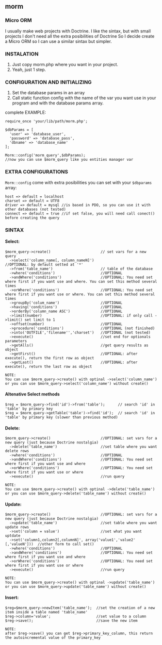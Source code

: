 morm
-

### Micro ORM

I usually make web projects with Doctrine.
I like the sintax, but with small projects I don't need all the extra posibilities of Doctrine
So I decide create a Micro ORM so I can use a similar sintax but simpler.

### INSTALATION

1. Just copy morm.php where you want in your project.
2. Yeah, just 1 step.

### CONFIGURATION AND INITIALIZING
1. Set the database params in an array
2. Call static function config with the name of the var you want use in your program and with the database params array.

complete EXAMPLE:

    require_once 'your/lib/path/morm.php';

    $dbParams = [
      'user' => 'database_user',
      'password' => 'database_pass',
      'dbname' => 'database_name'
    ];

    Morm::config('morm_query',$dbParams);
    //now you can use $morm_query like you entities manager var


### EXTRA CONFIGURATIONS

`Morm::config` come with extra posibilities you can set with your `$dbparams` array:

    host => default = localhost
    charset => default = UTF8
    driver => default = mysql //is based in PDO, so you can use it with other databases (not tested)
    connect => default = true //if set false, you will need call conect() before creating the query

### SINTAX

#### Select:

    $morm_query->create()                       // set vars for a new query
      ->select('column_name[, column_nameN]')                   //OPTIONAL: by default setted at '*'
      ->from('table_name')                      // table of the database
      ->where('conditions')                     //OPTIONAL
      ->andWhere('conditions')                  //OPTIONAL: You need set where first if you want use and where. You can set this method several times
      ->orWhere('conditions')                   //OPTIONAL: You need set where first if you want use or where. You can set this method several times 
      ->groupBy('colum_name')                   //OPTIONAL
      ->having('conditions')                    //OPTIONAL
      ->orderBy('column_name ASC')              //OPTIONAL
      ->limit(number)                           //OPTIONAL: if only call ->limit() set limit to 1
      ->offset(number)                          //OPTIONAL
      ->procedure('conditions')                 //OPTIONAL (not finished)
      ->into('OUTFILE','filename'','charset')   //OPTIONAL (not tested)
      ->execute()                               //set end for optionals parameters
      ->getAlls()                               //get query results as object
      ->getFirst()                              //OPTIONAL: after execute(), return the first row as object
      ->getLast()                               //OPTIONAL: after execute(), return the last row as object
    
    NOTE:
    You can use $morm_query->create() with optinal ->select('column_name') or you can use $morm_query->select('column_name') without create()
    
#### Altenative Select methods

    $reg = $morm_query->find('id')->from('table');      // search 'id' in 'table' by primary key
    $reg = $morm_query->getTable('table')->find('id');  // search 'id' in 'table' by primary key (slower than previous method)

#### Delete:

    $morm_query->create()                       //OPTIONAL: set vars for a new query (just because Doctrine nostalgia)
      ->delete('table_name')                    //set table where you want delete rows
      ->where('conditions')                     //OPTIONAL
      ->andWhere('conditions')                  //OPTIONAL: You need set where first if you want use and where
      ->orWhere('conditions')                   //OPTIONAL: You need set where first if you want use or where 
      ->execute()                               //run query
      
    NOTE:
    You can use $morm_query->create() with optinal ->delete('table_name') or you can use $morm_query->delete('table_name') without create()

#### Update:

    $morm_query->create()                       //OPTIONAL: set vars for a new query (just because Doctrine nostalgia)
      ->update('table_name')                    //set table where you want update rows
      ->set('column = value')                   //set what you want uptdate
      ->set('column1,column2[,columnN]', array('value1','value2' [,'valueN']))  //other form to call set()
      ->where('conditions')                     //OPTIONAL
      ->andWhere('conditions')                  //OPTIONAL: You need set where first if you want use and where
      ->orWhere('conditions')                   //OPTIONAL: You need set where first if you want use or where 
      ->execute()                               //run query
      
    NOTE:
    You can use $morm_query->create() with optinal ->update('table_name') or you can use $morm_query->update('table_name') without create()

#### Insert:

    $reg=$morm_query->newItem('table_name');  //set the creation of a new item inside a table named 'table_name'
    $reg->column='value';                     //set value to a column
    $reg->save();                             //save the new item

    NOTE:
    after $reg->save() you can get $reg->primary_key_column, this return the autoincremental value of the primary_key
